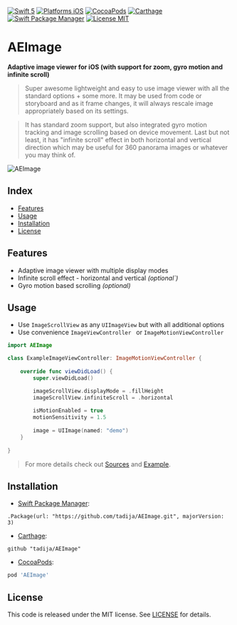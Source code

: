 [![Swift 5](https://img.shields.io/badge/Swift-5-orange.svg?style=flat)](https://swift.org)
[![Platforms iOS](https://img.shields.io/badge/Platforms-iOS-lightgray.svg?style=flat)](http://www.apple.com)
[![CocoaPods](https://img.shields.io/cocoapods/v/AEImage.svg?style=flat)](https://cocoapods.org/pods/AEImage)
[![Carthage](https://img.shields.io/badge/Carthage-compatible-brightgreen.svg?style=flat)](https://github.com/Carthage/Carthage)
[![Swift Package Manager](https://img.shields.io/badge/SPM-compatible-brightgreen.svg)](https://github.com/apple/swift-package-manager)
[![License MIT](https://img.shields.io/badge/License-MIT-lightgrey.svg?style=flat)](LICENSE)

# AEImage

**Adaptive image viewer for iOS (with support for zoom, gyro motion and infinite scroll)**

> Super awesome lightweight and easy to use image viewer with all the standard options + some more. It may be used from code or storyboard and as it frame changes, it will always rescale image appropriately based on its settings.  

> It has standard zoom support, but also integrated gyro motion tracking and image scrolling based on device movement. Last but not least, it has "infinite scroll" effect in both horizontal and vertical direction which may be useful for 360 panorama images or whatever you may think of.

![AEImage](http://tadija.net/public/AEImage.gif)

## Index
- [Features](#features)
- [Usage](#usage)
- [Installation](#installation)
- [License](#license)

## Features
- Adaptive image viewer with multiple display modes
- Infinite scroll effect - horizontal and vertical *(optional`)*
- Gyro motion based scrolling *(optional)*

## Usage

- Use `ImageScrollView` as any `UIImageView` but with all additional options
- Use convenience `ImageViewController ` or `ImageMotionViewController`

```swift
import AEImage

class ExampleImageViewController: ImageMotionViewController {
    
    override func viewDidLoad() {
        super.viewDidLoad()

        imageScrollView.displayMode = .fillHeight
        imageScrollView.infiniteScroll = .horizontal
        
        isMotionEnabled = true
        motionSensitivity = 1.5
        
        image = UIImage(named: "demo")
    }
    
}
```

> For more details check out [Sources](Sources) and [Example](Example).

## Installation

- [Swift Package Manager](https://swift.org/package-manager/):

```
.Package(url: "https://github.com/tadija/AEImage.git", majorVersion: 3)
```

- [Carthage](https://github.com/Carthage/Carthage):

```ogdl
github "tadija/AEImage"
```

- [CocoaPods](http://cocoapods.org/):

```ruby
pod 'AEImage'
```

## License
This code is released under the MIT license. See [LICENSE](LICENSE) for details.
